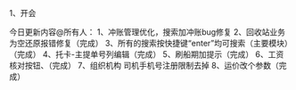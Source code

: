 1、开会

今日更新内容@所有人：
1、冲账管理优化，搜索加冲账bug修复
2、回收站业务为空还原报错修复（完成）
3、所有的搜索按快捷键“enter”均可搜索（主要模块）（完成）
4、托卡-主提单号列编辑（完成）
5、刷船期加提示（完成）
6、工资 核对按钮、（完成）
7、组织机构 司机手机号注册限制去掉
8、运价改个参数（完成）